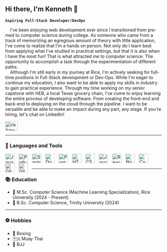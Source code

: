 ## Hi there, I'm Kenneth 👋

**`Aspiring Full-Stack Developer/DevOps`**

<!--
**kennethc45/kennethc45** is a ✨ _special_ ✨ repository because its `README.md` (this file) appears on your GitHub profile.
-->

&nbsp;&nbsp;&nbsp;&nbsp;I've been enjoying web development ever since I transitioned from pre-med to computer science during college. As someone who came from a track of memorizing an egregious amount of theory with little application, I've come to realize that I'm a hands on person. Not only do I learn best from applying what I've studied in practical settings, but that it is also when I have the most fun! That is what attracted me to computer science. The opportunity to accomplish a task through the experimentation of different paths. <br> &nbsp;&nbsp;&nbsp;&nbsp;Although I'm still early in my journey at Rice, I'm actively seeking for full-time positions in Full-Stack development or Dev-Ops. While I'm eager to continue my education, I also want to be able to apply my skills in industry to gain practical experience. Through my time working on my senior capstone with HEB, a local Texas grocery chain, I've come to enjoy learning the entire process of developing software. From creating the front-end and back-end to deploying on the cloud through the pipeline. I want to be versatile and be able to make an impact during any part, any stage. If you're hiring, let's chat on LinkedIn!

<a href="https://www.linkedin.com/in/kenneth-cadungog/" target="blank"><img align="center" src="https://raw.githubusercontent.com/rahuldkjain/github-profile-readme-generator/master/src/images/icons/Social/linked-in-alt.svg" alt="rishav-chanda-b89a791b3" height="30" width="40" /></a>

---

### 🧰 Languages and Tools

<img align="left" alt="Java" width="30px" style="padding-right:10px;" src="https://cdn.jsdelivr.net/gh/devicons/devicon/icons/java/java-original.svg"/>
<img align="left" alt="Python" width="30px" style="padding-right:10px;" src="https://cdn.jsdelivr.net/gh/devicons/devicon/icons/python/python-plain.svg" />
<img align="left" alt="Spring Boot" width="30px" style="padding-right:10px;" src="https://cdn.jsdelivr.net/gh/devicons/devicon/icons/spring/spring-original.svg" />
<img align="left" alt="Docker" width="30px" style="padding-right:10px;" src="https://cdn.jsdelivr.net/gh/devicons/devicon@latest/icons/docker/docker-original.svg" />
<img align="left" alt="PostgreSQL" width="30px" style="padding-right:10px;" src="https://cdn.jsdelivr.net/gh/devicons/devicon@latest/icons/postgresql/postgresql-original.svg" />
<img align="left" alt="HTML" width="30px" style="padding-right:10px;" src="https://cdn.jsdelivr.net/gh/devicons/devicon/icons/html5/html5-plain.svg" />
<img align="left" alt="CSS" width="30px" style="padding-right:10px;" src="https://cdn.jsdelivr.net/gh/devicons/devicon/icons/css3/css3-plain.svg" />
<img align="left" alt="JavaScript" width="30px" style="padding-right:10px;" src="https://cdn.jsdelivr.net/gh/devicons/devicon/icons/javascript/javascript-plain.svg" />
<img align="left" alt="React" width="30px" style="padding-right:10px;" src="https://cdn.jsdelivr.net/gh/devicons/devicon/icons/react/react-original.svg" />
<img align="left" alt="NodeJS" width="30px" style="padding-right:10px;" src="https://cdn.jsdelivr.net/gh/devicons/devicon/icons/nodejs/nodejs-original.svg" />
<img align="left" alt="C++" width="30px" style="padding-right:10px;" src="https://cdn.jsdelivr.net/gh/devicons/devicon@latest/icons/cplusplus/cplusplus-original.svg" />
<img align="left" alt="GitHub" width="30px" style="padding-right:10px;" src="https://cdn.jsdelivr.net/gh/devicons/devicon/icons/github/github-original.svg" />
<img align="left" alt="Git" width="30px" style="padding-right:10px;" src="https://cdn.jsdelivr.net/gh/devicons/devicon/icons/git/git-original.svg" />
<br /><br />

---

### 📚 Education 
- 🦉 M.Sc. Computer Science (Machine Learning Specialization), Rice University (2024 - Present) 
- 🐅 B.Sc. Computer Science, Trinity University (2024)

---

### ⚽️ Hobbies 
- 🥊 Boxing  
- 🇹🇭 Muay Thai  
- 🥋 BJJ  






